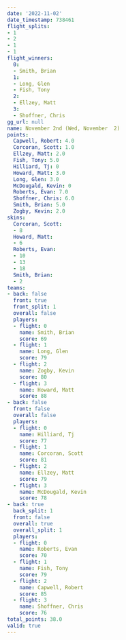 ```yaml
---
date: '2022-11-02'
date_timestamp: 738461
flight_splits:
- 1
- 2
- 1
- 1
flight_winners:
  0:
  - Smith, Brian
  1:
  - Long, Glen
  - Fish, Tony
  2:
  - Ellzey, Matt
  3:
  - Shoffner, Chris
gg_url: null
name: November 2nd (Wed, November  2)
points:
  Capwell, Robert: 4.0
  Corcoran, Scott: 1.0
  Ellzey, Matt: 2.0
  Fish, Tony: 5.0
  Hilliard, Tj: 0
  Howard, Matt: 3.0
  Long, Glen: 3.0
  McDougald, Kevin: 0
  Roberts, Evan: 7.0
  Shoffner, Chris: 6.0
  Smith, Brian: 5.0
  Zogby, Kevin: 2.0
skins:
  Corcoran, Scott:
  - 8
  Howard, Matt:
  - 6
  Roberts, Evan:
  - 10
  - 13
  - 18
  Smith, Brian:
  - 2
teams:
- back: false
  front: true
  front_split: 1
  overall: false
  players:
  - flight: 0
    name: Smith, Brian
    score: 69
  - flight: 1
    name: Long, Glen
    score: 79
  - flight: 2
    name: Zogby, Kevin
    score: 80
  - flight: 3
    name: Howard, Matt
    score: 88
- back: false
  front: false
  overall: false
  players:
  - flight: 0
    name: Hilliard, Tj
    score: 77
  - flight: 1
    name: Corcoran, Scott
    score: 81
  - flight: 2
    name: Ellzey, Matt
    score: 79
  - flight: 3
    name: McDougald, Kevin
    score: 78
- back: true
  back_split: 1
  front: false
  overall: true
  overall_split: 1
  players:
  - flight: 0
    name: Roberts, Evan
    score: 70
  - flight: 1
    name: Fish, Tony
    score: 79
  - flight: 2
    name: Capwell, Robert
    score: 85
  - flight: 3
    name: Shoffner, Chris
    score: 76
total_points: 38.0
valid: true
---
```

